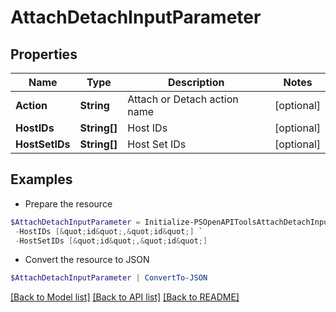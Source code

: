 # AttachDetachInputParameter
## Properties

Name | Type | Description | Notes
------------ | ------------- | ------------- | -------------
**Action** | **String** | Attach or Detach action name | [optional] 
**HostIDs** | **String[]** | Host IDs | [optional] 
**HostSetIDs** | **String[]** | Host Set IDs | [optional] 

## Examples

- Prepare the resource
```powershell
$AttachDetachInputParameter = Initialize-PSOpenAPIToolsAttachDetachInputParameter  -Action null `
 -HostIDs [&quot;id&quot;,&quot;id&quot;] `
 -HostSetIDs [&quot;id&quot;,&quot;id&quot;]
```

- Convert the resource to JSON
```powershell
$AttachDetachInputParameter | ConvertTo-JSON
```

[[Back to Model list]](../README.md#documentation-for-models) [[Back to API list]](../README.md#documentation-for-api-endpoints) [[Back to README]](../README.md)

